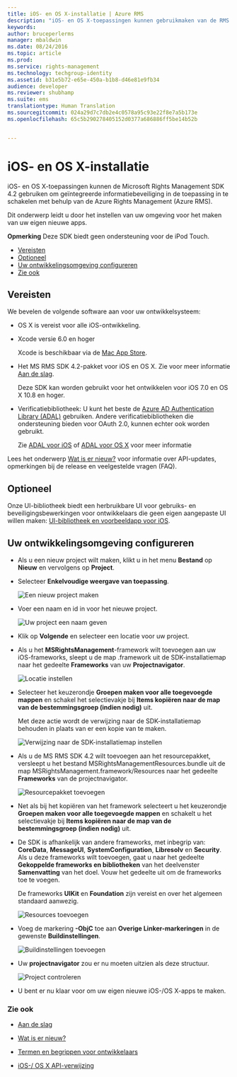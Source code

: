 ```yaml
---
title: iOS- en OS X-installatie | Azure RMS
description: "iOS- en OS X-toepassingen kunnen gebruikmaken van de RMS SDK 4.2 voor geïntegreerde gegevensbeveiliging in hun toepassingen met behulp van de AAD RM."
keywords: 
author: bruceperlerms
manager: mbaldwin
ms.date: 08/24/2016
ms.topic: article
ms.prod: 
ms.service: rights-management
ms.technology: techgroup-identity
ms.assetid: b31e5b72-e65e-450a-b1b8-d46e81e9fb34
audience: developer
ms.reviewer: shubhamp
ms.suite: ems
translationtype: Human Translation
ms.sourcegitcommit: 024a29d7c7db2e4c0578a95c93e22f8e7a5b173e
ms.openlocfilehash: 65c5b290278405152d0377a686886ff5be14b52b


---
```


# iOS- en OS X-installatie

iOS- en OS X-toepassingen kunnen de Microsoft Rights Management SDK 4.2 gebruiken om geïntegreerde informatiebeveiliging in de toepassing in te schakelen met behulp van de Azure Rights Management (Azure RMS).

Dit onderwerp leidt u door het instellen van uw omgeving voor het maken van uw eigen nieuwe apps.

**Opmerking** Deze SDK biedt geen ondersteuning voor de iPod Touch.


-   [Vereisten](#prerequisites)
-   [Optioneel](#optional)
-   [Uw ontwikkelingsomgeving configureren](#configuring-your-development-environment)
-   [Zie ook](#see-also)

## Vereisten

We bevelen de volgende software aan voor uw ontwikkelsysteem:

-   OS X is vereist voor alle iOS-ontwikkeling.
-   Xcode versie 6.0 en hoger

    Xcode is beschikbaar via de [Mac App Store](https://developer.apple.com/technologies/mac/).

-   Het MS RMS SDK 4.2-pakket voor iOS en OS X. Zie voor meer informatie [Aan de slag](get-started.md).

    Deze SDK kan worden gebruikt voor het ontwikkelen voor iOS 7.0 en OS X 10.8 en hoger.

-   Verificatiebibliotheek: U kunt het beste de [Azure AD Authentication Library (ADAL)](https://msdn.microsoft.com/library/jj573266.aspx) gebruiken. Andere verificatiebibliotheken die ondersteuning bieden voor OAuth 2.0, kunnen echter ook worden gebruikt.

    Zie [ADAL voor iOS](https://github.com/MSOpenTech/azure-activedirectory-library-for-ios) of [ADAL voor OS X](https://github.com/MSOpenTech/azure-activedirectory-library-for-ios/tree/OSXUniversal) voor meer informatie

Lees het onderwerp [Wat is er nieuw?](release-notes.md) voor informatie over API-updates, opmerkingen bij de release en veelgestelde vragen (FAQ).

## Optioneel

Onze UI-bibliotheek biedt een herbruikbare UI voor gebruiks- en beveiligingsbewerkingen voor ontwikkelaars die geen eigen aangepaste UI willen maken: [UI-bibliotheek en voorbeeldapp voor iOS](https://github.com/AzureAD/rms-sdk-ui-for-ios).

## Uw ontwikkelingsomgeving configureren

-   Als u een nieuw project wilt maken, klikt u in het menu **Bestand** op **Nieuw** en vervolgens op **Project**.
-   Selecteer **Enkelvoudige weergave van toepassing**.

    ![Een nieuw project maken](../media/iOS-Project.png)

-   Voer een naam en id in voor het nieuwe project.

    ![Uw project een naam geven](../media/iOS-project-options.png)

-   Klik op **Volgende** en selecteer een locatie voor uw project.
-   Als u het **MSRightsManagement**-framework wilt toevoegen aan uw iOS-frameworks, sleept u de map .framework uit de SDK-installatiemap naar het gedeelte **Frameworks** van uw **Projectnavigator**.

    ![Locatie instellen](../media/ios-add-dependencies-01a.png)

-   Selecteer het keuzerondje **Groepen maken voor alle toegevoegde mappen** en schakel het selectievakje bij **Items kopiëren naar de map van de bestemmingsgroep (indien nodig)** uit.

    Met deze actie wordt de verwijzing naar de SDK-installatiemap behouden in plaats van er een kopie van te maken.

    ![Verwijzing naar de SDK-installatiemap instellen](../media/iOS-create-groups.png)

-   Als u de MS RMS SDK 4.2 wilt toevoegen aan het resourcepakket, versleept u het bestand MSRightsManagementResources.bundle uit de map MSRightsManagement.framework/Resources naar het gedeelte **Frameworks** van de projectnavigator.

    ![Resourcepakket toevoegen](../media/iOS-add-resource-bundle-02a.png)

-   Net als bij het kopiëren van het framework selecteert u het keuzerondje **Groepen maken voor alle toegevoegde mappen** en schakelt u het selectievakje bij **Items kopiëren naar de map van de bestemmingsgroep (indien nodig)** uit.
-   De SDK is afhankelijk van andere frameworks, met inbegrip van: **CoreData**, **MessageUI**, **SystemConfiguration**, **Libresolv** en **Security**. Als u deze frameworks wilt toevoegen, gaat u naar het gedeelte **Gekoppelde frameworks en bibliotheken** van het deelvenster **Samenvatting** van het doel. Vouw het gedeelte uit om de frameworks toe te voegen.

    De frameworks **UIKit** en **Foundation** zijn vereist en over het algemeen standaard aanwezig.

    ![Resources toevoegen](../media/iOS-add-libraries.png)

-   Voeg de markering **-ObjC** toe aan **Overige Linker-markeringen** in de gewenste **Buildinstellingen**.

    ![Buildinstellingen toevoegen](../media/iOS-linker-flags.png)

-   Uw **projectnavigator** zou er nu moeten uitzien als deze structuur.

    ![Project controleren](../media/iOS-verify-setup-01a.png)

-   U bent er nu klaar voor om uw eigen nieuwe iOS-/OS X-apps te maken.

### Zie ook

* [Aan de slag](get-started.md)

* [Wat is er nieuw?](release-notes.md)

* [Termen en begrippen voor ontwikkelaars](core-concepts.md)

* [iOS-/ OS X API-verwijzing](/rights-management/sdk/4.2/api/ios/ios)

 

 






<!--HONumber=Aug16_HO4-->


